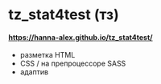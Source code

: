 # tz_stat4test (тз)
#### https://hanna-alex.github.io/tz_stat4test/


- разметка HTML
- CSS / на препроцессоре SASS
- адаптив
